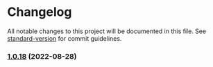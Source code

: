 # Changelog

All notable changes to this project will be documented in this file. See [standard-version](https://github.com/conventional-changelog/standard-version) for commit guidelines.

### [1.0.18](https://github.com/vradenburg/student-comments/compare/v1.0.17...v1.0.18) (2022-08-28)
